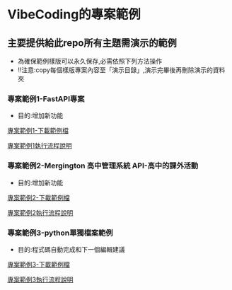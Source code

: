 # VibeCoding的專案範例

## 主要提供給此repo所有主題需演示的範例

- 為確保範例樣版可以永久保存,必需依照下列方法操作
- ‼️注意:copy每個樣版專案內容至「演示目錄」,演示完畢後再刪除演示的資料夾


### 專案範例1-FastAPI專案


- 目的:增加新功能

[專案範例1-下載範例檔](./專案範例1)

[專案範例1執行流程說明](./專案範例1操作流程.md)


	
### 專案範例2-Mergington 高中管理系統 API-高中的課外活動

- 目的:增加新功能

[專案範例2-下載範例檔](./專案範例2)

[專案範例2執行流程說明](./專案範例2操作流程.md)

### 專案範例3-python單獨檔案範例

- 目的:程式碼自動完成和下一個編輯建議

[專案範例3-下載範例檔](./專案範例3)

[專案範例3執行流程說明](./專案範例3操作流程.md)


	





